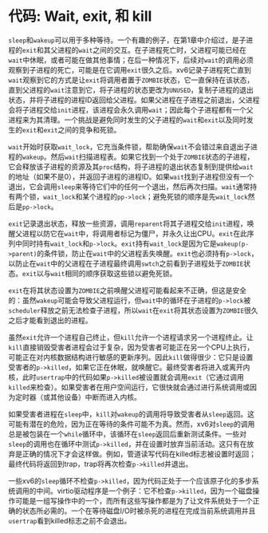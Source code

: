 # 代码: Wait, exit, 和 kill

`sleep`和`wakeup`可以用于多种等待。一个有趣的例子，在第1章中介绍过，是子进程的`exit`和其父进程的`wait`之间的交互。在子进程死亡时，父进程可能已经在`wait`中休眠，或者可能在做其他事情；在后一种情况下，后续对`wait`的调用必须观察到子进程的死亡，可能是在它调用`exit`很久之后。xv6记录子进程死亡直到`wait`观察到它的方式是让`exit`将调用者置于`ZOMBIE`状态，它一直保持在该状态，直到父进程的`wait`注意到它，将子进程的状态更改为`UNUSED`，复制子进程的退出状态，并将子进程的进程ID返回给父进程。如果父进程在子进程之前退出，父进程会将子进程交给`init`进程，该进程会永久调用`wait`；因此每个子进程都有一个父进程来为其清理。一个挑战是避免同时发生的父子进程的`wait`和`exit`以及同时发生的`exit`和`exit`之间的竞争和死锁。

`wait`开始时获取`wait_lock`，它充当条件锁，帮助确保`wait`不会错过来自退出子进程的`wakeup`。然后`wait`扫描进程表。如果它找到一个处于`ZOMBIE`状态的子进程，它会释放该子进程的资源及其`proc`结构，将子进程的退出状态复制到提供给`wait`的地址（如果不是0），并返回子进程的进程ID。如果`wait`找到子进程但没有一个退出，它会调用`sleep`来等待它们中的任何一个退出，然后再次扫描。`wait`通常持有两个锁，`wait_lock`和某个进程的`pp->lock`；避免死锁的顺序是先`wait_lock`然后是`pp->lock`。

`exit`记录退出状态，释放一些资源，调用`reparent`将其子进程交给`init`进程，唤醒父进程以防它在`wait`中，将调用者标记为僵尸，并永久让出CPU。`exit`在此序列中同时持有`wait_lock`和`p->lock`。`exit`持有`wait_lock`是因为它是`wakeup(p->parent)`的条件锁，防止在`wait`中的父进程丢失唤醒。`exit`也必须持有`p->lock`，以防止在`wait`中的父进程在子进程最终调用`swtch`之前看到子进程处于`ZOMBIE`状态。`exit`以与`wait`相同的顺序获取这些锁以避免死锁。

`exit`在将其状态设置为`ZOMBIE`之前唤醒父进程可能看起来不正确，但这是安全的：虽然`wakeup`可能会导致父进程运行，但`wait`中的循环在子进程的`p->lock`被`scheduler`释放之前无法检查子进程，所以`wait`在`exit`将其状态设置为`ZOMBIE`很久之后才能看到退出的进程。

虽然`exit`允许一个进程自己终止，但`kill`允许一个进程请求另一个进程终止。让`kill`直接销毁受害者进程会过于复杂，因为受害者可能正在另一个CPU上执行，可能正在对内核数据结构进行敏感的更新序列。因此`kill`做得很少：它只是设置受害者的`p->killed`，如果它正在休眠，就唤醒它。最终受害者将进入或离开内核，此时`usertrap`中的代码如果`p->killed`被设置就会调用`exit`（它通过调用`killed`来检查）。如果受害者在用户空间运行，它很快就会通过进行系统调用或因为定时器（或其他设备）中断而进入内核。

如果受害者进程在`sleep`中，`kill`对`wakeup`的调用将导致受害者从`sleep`返回。这可能有潜在的危险，因为正在等待的条件可能不为真。然而，xv6对`sleep`的调用总是被包装在一个`while`循环中，该循环在`sleep`返回后重新测试条件。一些对`sleep`的调用也在循环中测试`p->killed`，并在设置时放弃当前活动。这只有在放弃是正确的情况下才会这样做。例如，管道读写代码在killed标志被设置时返回；最终代码将返回到trap，trap将再次检查`p->killed`并退出。

一些xv6的`sleep`循环不检查`p->killed`，因为代码正处于一个应该原子化的多步系统调用的中间。virtio驱动程序是一个例子：它不检查`p->killed`，因为一个磁盘操作可能是一组写操作中的一个，而所有这些写操作都是为了让文件系统处于一个正确的状态所必需的。一个在等待磁盘I/O时被杀死的进程在完成当前系统调用并且`usertrap`看到killed标志之前不会退出。